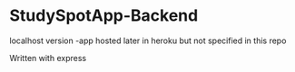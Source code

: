 # StudySpotApp-Backend

localhost version
  -app hosted later in heroku but not specified in this repo

Written with express
